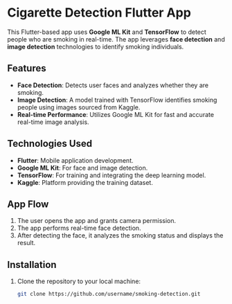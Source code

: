 # Cigarette Detection Flutter App

This Flutter-based app uses **Google ML Kit** and **TensorFlow** to detect people who are smoking in real-time. The app leverages **face detection** and **image detection** technologies to identify smoking individuals.

## Features
- **Face Detection**: Detects user faces and analyzes whether they are smoking.
- **Image Detection**: A model trained with TensorFlow identifies smoking people using images sourced from Kaggle.
- **Real-time Performance**: Utilizes Google ML Kit for fast and accurate real-time image analysis.

## Technologies Used
- **Flutter**: Mobile application development.
- **Google ML Kit**: For face and image detection.
- **TensorFlow**: For training and integrating the deep learning model.
- **Kaggle**: Platform providing the training dataset.

## App Flow
1. The user opens the app and grants camera permission.
2. The app performs real-time face detection.
3. After detecting the face, it analyzes the smoking status and displays the result.

## Installation

1. Clone the repository to your local machine:
   ```bash
   git clone https://github.com/username/smoking-detection.git
